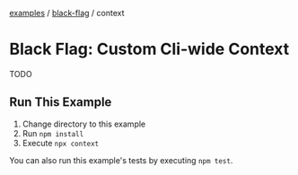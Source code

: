 [examples][1] / [black-flag][2] / context

# Black Flag: Custom Cli-wide Context

<!-- TODO -->

TODO

## Run This Example

1. Change directory to this example
2. Run `npm install`
3. Execute `npx context`

You can also run this example's tests by executing `npm test`.

[1]: ../../README.md
[2]: ../README.md

